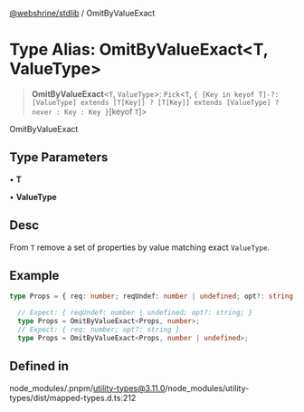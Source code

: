 [@webshrine/stdlib](../globals.md) / OmitByValueExact

# Type Alias: OmitByValueExact\<T, ValueType\>

> **OmitByValueExact**\<`T`, `ValueType`\>: `Pick`\<`T`, `{ [Key in keyof T]-?: [ValueType] extends [T[Key]] ? [T[Key]] extends [ValueType] ? never : Key : Key }`\[keyof `T`\]\>

OmitByValueExact

## Type Parameters

• **T**

• **ValueType**

## Desc

From `T` remove a set of properties by value matching exact `ValueType`.

## Example

```ts
type Props = { req: number; reqUndef: number | undefined; opt?: string; };

  // Expect: { reqUndef: number | undefined; opt?: string; }
  type Props = OmitByValueExact<Props, number>;
  // Expect: { req: number; opt?: string }
  type Props = OmitByValueExact<Props, number | undefined>;
```

## Defined in

node\_modules/.pnpm/utility-types@3.11.0/node\_modules/utility-types/dist/mapped-types.d.ts:212
